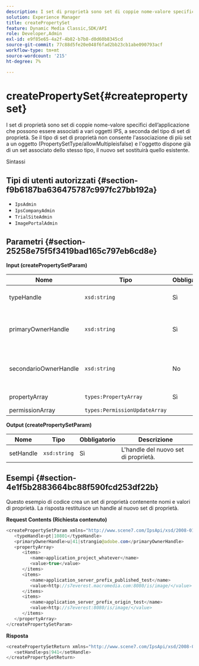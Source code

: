 ```yaml
---
description: I set di proprietà sono set di coppie nome-valore specifici dell’applicazione che possono essere associati a vari oggetti IPS, a seconda del tipo di set di proprietà. Se il tipo di set di proprietà non consente l'associazione di più set a un oggetto (PropertySetType/allowMultipleisfalse) e l'oggetto dispone già di un set associato dello stesso tipo, il nuovo set sostituirà quello esistente.
solution: Experience Manager
title: createPropertySet
feature: Dynamic Media Classic,SDK/API
role: Developer,Admin
exl-id: e9f85e65-4a2f-4b82-b7b8-d0d60b8345cd
source-git-commit: 77c88d5fe20e048f6fad2bb23cb1abe090793acf
workflow-type: tm+mt
source-wordcount: '215'
ht-degree: 7%

---
```


# createPropertySet{#createpropertyset}

I set di proprietà sono set di coppie nome-valore specifici dell’applicazione che possono essere associati a vari oggetti IPS, a seconda del tipo di set di proprietà. Se il tipo di set di proprietà non consente l&#39;associazione di più set a un oggetto (PropertySetType/allowMultipleisfalse) e l&#39;oggetto dispone già di un set associato dello stesso tipo, il nuovo set sostituirà quello esistente.

Sintassi

## Tipi di utenti autorizzati {#section-f9b6187ba636475787c997fc27bb192a}

* `IpsAdmin`
* `IpsCompanyAdmin`
* `TrialSiteAdmin`
* `ImagePortalAdmin`

## Parametri {#section-25258e75f5f3419bad165c797eb6cd8e}

**Input (createPropertySetParam)**

| Nome | Tipo | Obbligatorio | Descrizione |
|---|---|---|---|
| typeHandle | `xsd:string` | Sì | L&#39;handle del tipo di set di proprietà. |
| primaryOwnerHandle | `xsd:string` | Sì | L&#39;handle al proprietario principale dell&#39;insieme di proprietà. |
| secondarioOwnerHandle | `xsd:string` | No | L&#39;handle al proprietario secondario dell&#39;insieme di proprietà. |
| propertyArray | `types:PropertyArray` | Sì | Matrice di proprietà. |
| permissionArray | `types:PermissionUpdateArray` |  |  |

**Output (createPropertySetParam)**

| Nome | Tipo | Obbligatorio | Descrizione |
|---|---|---|---|
| setHandle | `xsd:string` | Sì | L&#39;handle del nuovo set di proprietà. |

## Esempi {#section-4e1f5b2883664bc88f590fcd253df22b}

Questo esempio di codice crea un set di proprietà contenente nomi e valori di proprietà. La risposta restituisce un handle al nuovo set di proprietà.

**Request Contents (Richiesta contenuto)**

```java
<createPropertySetParam xmlns="http://www.scene7.com/IpsApi/xsd/2008-01-15">
   <typeHandle>pt|10801</typeHandle>
   <primaryOwnerHandle>u|41|strangio@adobe.com</primaryOwnerHandle>
   <propertyArray>
      <items>
         <name>application_project_whatever</name>
         <value>true</value>
      </items>
      <items>
         <name>application_server_prefix_published_test</name>
         <value>http://s7everest.macromedia.com:8080/is/image/</value>
      </items>
      <items>
         <name>application_server_prefix_origin_test</name>
         <value>http://s7everest:8080/is/image/</value>
      </items>
   </propertyArray>
</createPropertySetParam>
```

**Risposta**

```java
<createPropertySetReturn xmlns="http://www.scene7.com/IpsApi/xsd/2008-01-15">
   <setHandle>ps|941</setHandle>
</createPropertySetReturn>
```
